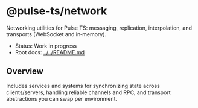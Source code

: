 # @pulse-ts/network

Networking utilities for Pulse TS: messaging, replication, interpolation, and transports (WebSocket and in‑memory).

- Status: Work in progress
- Root docs: [../../README.md](../../README.md)

## Overview

Includes services and systems for synchronizing state across clients/servers, handling reliable channels and RPC, and transport abstractions you can swap per environment.

